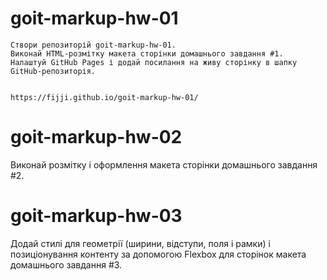 # goit-markup-hw-01
    Створи репозиторій goit-markup-hw-01.
    Виконай HTML-розмітку макета сторінки домашнього завдання #1.
    Налаштуй GitHub Pages і додай посилання на живу сторінку в шапку GitHub-репозиторія.


    https://fijji.github.io/goit-markup-hw-01/

# goit-markup-hw-02

Виконай розмітку і оформлення макета сторінки домашнього завдання #2.

# goit-markup-hw-03

Додай стилі для геометрії (ширини, відступи, поля і рамки) і позиціонування контенту за допомогою Flexbox для сторінок макета домашнього завдання #3.